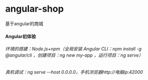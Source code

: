 # angular-shop
基于angular的商城
#### Angular初体验
###### 环境的搭建：Node.js+npm（全局安装 Angular CLI：npm install -g @angular/cli  ，创建项目：ng new my-app ，运行项目：ng serve）
###### 真机调试：ng serve --host 0.0.0.0，手机浏览器http://电脑ip:42000
